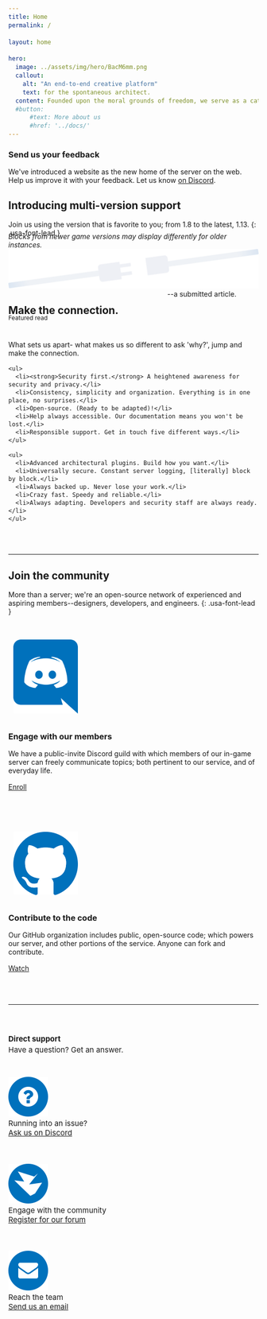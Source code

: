 ```yaml
---
title: Home
permalink: /

layout: home

hero:
  image: ../assets/img/hero/BacM6mm.png
  callout:
    alt: "An end-to-end creative platform"
    text: for the spontaneous architect.
  content: Founded upon the moral grounds of freedom, we serve as a catalyst for architecture; and allow our members to function with minimal governance.
  #button:
      #text: More about us
      #href: '../docs/'
---
```


<div class="usa-alert usa-alert-success">
    <div class="usa-alert-body">
        <h3 class="usa-alert-heading">Send us your feedback</h3>
        <p class="usa-alert-text">We've introduced a website as the new home of the server on the web. Help us improve it with your feedback. Let us know <a href="https://discord.gg/JEVVpS"> on Discord</a>.</p>
    </div>
</div>


## Introducing multi-version support

Join us using the version that is favorite to you; from 1.8 to the latest, 1.13.
{: .usa-font-lead }

<h6 style="margin-top:-1.5rem; margin-bottom: 0; text-transform: none;">Blocks from newer game versions may display differently for older instances.</h6>

<img src="../assets/img/svg/plugs.svg" alt="">

## Make the connection.
<p style="position: absolute; margin-top: -4.5rem; margin-left: 20rem; padding: 0;">--a submitted article.</p>

<span class="usa-label" style="font-size: 12px; position: absolute; margin-top: -1.4rem;">Featured read</span>

<p class="usa-font-lead" style="margin-top: 3rem;">What sets us apart- what makes us so different to ask 'why?', jump and make the connection.</p>

<div class="usa-grid-full">
  <div class="usa-width-one-third">

    <ul>
      <li><strong>Security first.</strong> A heightened awareness for security and privacy.</li>
      <li>Consistency, simplicity and organization. Everything is in one place, no surprises.</li>
      <li>Open-source. (Ready to be adapted)!</li>
      <li>Help always accessible. Our documentation means you won't be lost.</li>
      <li>Responsible support. Get in touch five different ways.</li>
    </ul>

  </div>
  <div class="usa-width-one-third">

    <ul>
      <li>Advanced architectural plugins. Build how you want.</li>
      <li>Universally secure. Constant server logging, [literally] block by block.</li>
      <li>Always backed up. Never lose your work.</li>
      <li>Crazy fast. Speedy and reliable.</li>
      <li>Always adapting. Developers and security staff are always ready.</li>
    </ul>

  </div>
</div>

<hr style="margin-top: 4rem;">

## Join the community
More than a server; we're an open-source network of experienced and aspiring members--designers, developers, and engineers.
{: .usa-font-lead }

<div class="usa-grid" style="padding-top: 1.5rem !important; padding: 0;">
	<div class="usa-width-one-sixth" style="max-width: 13rem; margin-right: 3rem;">
		<img class="footer-main-img" src="../assets/img/svg/discord.svg" alt="" style="width: 130px; padding: 10px;">
	</div>
	<div class="usa-width-five-sixths footer-content">
		<h3>Engage with our members</h3>
		<p style="margin-bottom: 1rem; max-width: 65rem;">We have a public-invite Discord guild with which members of our in-game server can freely communicate topics; both pertinent to our service, and of everyday life.</p>
		<a class="usa-button usa-button" href="https://discordapp.com/invite/nuNTR3U">Enroll</a>
        </div>
</div>

<div class="usa-grid" style="padding-top: 4.5rem !important; padding: 0;">
	<div class="usa-width-one-sixth" style="max-width: 13rem; margin-right: 3rem;">
		<img class="footer-main-img" src="../assets/img/svg/github.svg" alt="" style="width: 130px; padding: 10px;">
	</div>
	<div class="usa-width-five-sixths footer-content">
		<h3>Contribute to the code</h3>
		<p style="margin-bottom: 1rem; max-width: 65rem;">Our GitHub organization includes public, open-source code; which powers our server, and other portions of the service. Anyone can fork and contribute.</p>
		<a class="usa-button usa-button" href="https://github.com/novelmc">Watch</a>
        </div>
</div>

<hr style="margin-top: 4rem;">

<div class="usa-grid-full footer-contact-links" style="font-size: 15px !important;">
	<div class="usa-width-one-fourth" style="padding-top: 1.5rem; padding-bottom: 1rem;">
		<h4 style="margin-bottom: 0.2rem;">Direct support</h4>
		<p style="margin: 0;">Have a question? Get an answer.</p>
	</div>
	<div class="usa-width-one-fourth" style="padding-top: 1.5rem; padding-bottom: 1.5rem;">
		<div class="usa-media_block">
			<img class="usa-media_block-img" src="../assets/img/icons/icon-question.svg" alt="" style="padding-top: 0.3rem;">
			<div class="usa-media_block-body">
				<p style="margin: 0; font-size: 15px;">Running into an issue?</p>
				<a href="https://discordapp.com/invite/nuNTR3U">Ask us on Discord</a>
			</div>
		</div>
	</div>
	<div class="usa-width-one-fourth" style="padding-top: 1.5rem; padding-bottom: 1.5rem;">
		<div class="usa-media_block">
			<img class="usa-media_block-img" src="../assets/img/icons/icon-message.svg" alt="" style="padding-top: 0.3rem;">
			<div class="usa-media_block-body">
				<p style="margin: 0; font-size: 15px;">Engage with the community</p>
				<a href="https://forum.novelmc.net">Register for our forum</a>
			</div>
		</div>
	</div>
	<div class="usa-width-one-fourth" style="padding-top: 1.5rem; padding-bottom: 1.5rem;">
		<div class="usa-media_block">
			<img class="usa-media_block-img" src="../assets/img/icons/icon-envelope.svg" alt="" style="padding-top: 0.3rem;">
			<div class="usa-media_block-body">
				<p style="margin: 0; font-size: 15px;">Reach the team</p>
				<a href="mailto:support@novelmc.net">Send us an email</a>
			</div>
		</div>
	</div>
</div>
